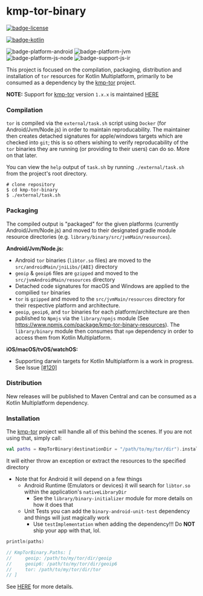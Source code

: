# kmp-tor-binary
[![badge-license]][url-license]
<!-- [![badge-latest-release]][url-latest-release] -->

[![badge-kotlin]][url-kotlin]

![badge-platform-android]
![badge-platform-jvm]
![badge-platform-js-node]
![badge-support-js-ir]

This project is focused on the compilation, packaging, distribution and installation of `tor`
resources for Kotlin Multiplatform, primarily to be consumed as a dependency by the 
[kmp-tor][url-kmp-tor] project.

**NOTE:** Support for [kmp-tor][url-kmp-tor] version `1.x.x` is 
maintained [HERE](https://github.com/05nelsonm/kmp-tor-binary/tree/1.x.x)

### Compilation

`tor` is compiled via the `external/task.sh` script using `Docker` (for Android/Jvm/Node.js) in order
to maintain reproducability. The maintainer then creates detached signatures for apple/windows targets
which are checked into `git`; this is so others wishing to verify reproducability of the `tor` binaries 
they are running (or providing to their users) can do so. More on that later.

You can view the `help` output of `task.sh` by running `./external/task.sh` from the project's root directory.

```
# clone repository
$ cd kmp-tor-binary
$ ./external/task.sh
```

### Packaging

The compiled output is "packaged" for the given platforms (currently Android/Jvm/Node.js) and moved to
their designated gradle module resource directories (e.g. `library/binary/src/jvmMain/resources`).

**Android/Jvm/Node.js:**
 - Android `tor` binaries (`libtor.so` files) are moved to the `src/androidMain/jniLibs/{ABI}` directory
 - `geoip` & `geoip6` files are `gzipped` and moved to the `src/jvmAndroidMain/resources` directory
 - Detached code signatures for macOS and Windows are applied to the compilied `tor` binaries
 - `tor` is `gzipped` and moved to the `src/jvmMain/resources`
   directory for their respective platform and architecture.
 - `geoip`, `geoip6`, and `tor` binaries for each platform/architecture are then published to `Npmjs`
   via the `library/npmjs` module (See https://www.npmjs.com/package/kmp-tor-binary-resources). The 
   `library/binary` module then consumes that `npm` dependency in order to access them from Kotlin 
   Multiplatform.

**iOS/macOS/tvOS/watchOS:**
 - Supporting darwin targets for Kotlin Multiplatform is a work in progress. See Issue 
   [[#120]](https://github.com/05nelsonm/kmp-tor-binary/issues/120)

### Distribution

New releases will be published to Maven Central and can be consumed as a Kotlin Multiplatform 
dependency.

### Installation

The [kmp-tor][url-kmp-tor] project will handle all of this behind the scenes. 
If you are not using that, simply call:

```kotlin
val paths = KmpTorBinary(destinationDir = "/path/to/my/tor/dir").install()
```

It will either throw an exception or extract the resources to the specified directory
 - Note that for Android it will depend on a few things
     - Android Runtime (Emulators or devices) it will search for `libtor.so` within the 
       application's `nativeLibraryDir`
         - See the `library/binary-initializer` module for more details on how it does that
     - Unit Tests you can add the `binary-android-unit-test` dependency and things will just 
       magically work 
         - Use `testImplementation` when adding the dependency!!! Do **NOT** ship your app with 
           that, lol.

```kotlin
println(paths)

// KmpTorBinary.Paths: [
//     geoip: /path/to/my/tor/dir/geoip
//     geoip6: /path/to/my/tor/dir/geoip6
//     tor: /path/to/my/tor/dir/tor
// ]
```

See [HERE](https://github.com/05nelsonm/kmp-tor-binary/issues/85#issuecomment-1819747564) for 
more details.

<!--

TODO: gradle configuration for android

 - Ensure `JavaVersion` is greater than or equal to 11:
   ```kotlin
   // build.gradle.kts

   android {
       // ...

       compileOptions {
           sourceCompatibility = JavaVersion.VERSION_11
           targetCompatibility = JavaVersion.VERSION_11
       }

       kotlinOptions {
           jvmTarget = JavaVersion.VERSION_11.toString()
       }
   }
   ```

 - Enable legacy packaging for `jniLibs` directory:
   ```kotlin
   // build.gradle.kts

   android {
       // ...

       packagingOptions {
           jniLibs.useLegacyPackaging = true
       }
   }
   ```

 - Add to your `AndroidManifest.xml`, within the `application` tag:
   ```xml
   <application
       android:extractNativeLibs="true">
   
   </application>
   ```

 - Configure splits for each architecture by adding the following to your 
   application module's `android` block:
   ```kotlin
   // build.gradle.kts

   android {
       // ...

       splits {

           // Configures multiple APKs based on ABI. This helps keep the size
           // down, since PT binaries can be large.
           abi {

               // Enables building multiple APKs per ABI.
               isEnable = true

               // By default, all ABIs are included, so use reset() and include to specify
               // that we only want APKs for x86 and x86_64, armeabi-v7a, and arm64-v8a.

               // Resets the list of ABIs that Gradle should create APKs for to none.
               reset()

               // Specifies a list of ABIs that Gradle should create APKs for.
               include("x86", "armeabi-v7a", "arm64-v8a", "x86_64")

               // Specify whether you wish to also generate a universal APK that
               // includes _all_ ABIs.
               isUniversalApk = true
           }
       }
   }
   ```

 - If you are publishing your application to Google Play using app bundling,
   add the following to your project's `gradle.properties` file:
   ```groovy
   android.bundle.enableUncompressedNativeLibs=false
   ```

     - You can also verify (prior to pushing your release to Google Play)
       if the bundled apk extracts binaries on install correctly by using
       the [bundletool][url-bundletool].

-->

<!-- TAG_VERSION -->
[badge-latest-release]: https://img.shields.io/badge/latest--release-4.8.6--0-5d2f68.svg?logo=torproject&style=flat&logoColor=5d2f68
[badge-license]: https://img.shields.io/badge/license-Apache%20License%202.0-blue.svg?style=flat

<!-- TAG_DEPENDENCIES -->
[badge-kotlin]: https://img.shields.io/badge/kotlin-1.9.10-blue.svg?logo=kotlin

<!-- TAG_PLATFORMS -->
[badge-platform-android]: http://img.shields.io/badge/-android-6EDB8D.svg?style=flat
[badge-platform-jvm]: http://img.shields.io/badge/-jvm-DB413D.svg?style=flat
[badge-platform-js]: http://img.shields.io/badge/-js-F8DB5D.svg?style=flat
[badge-platform-js-node]: https://img.shields.io/badge/-nodejs-68a063.svg?style=flat
[badge-platform-linux]: http://img.shields.io/badge/-linux-2D3F6C.svg?style=flat
[badge-platform-macos]: http://img.shields.io/badge/-macos-111111.svg?style=flat
[badge-platform-ios]: http://img.shields.io/badge/-ios-CDCDCD.svg?style=flat
[badge-platform-tvos]: http://img.shields.io/badge/-tvos-808080.svg?style=flat
[badge-platform-watchos]: http://img.shields.io/badge/-watchos-C0C0C0.svg?style=flat
[badge-platform-wasm]: https://img.shields.io/badge/-wasm-624FE8.svg?style=flat
[badge-platform-windows]: http://img.shields.io/badge/-windows-4D76CD.svg?style=flat
[badge-support-android-native]: http://img.shields.io/badge/support-[AndroidNative]-6EDB8D.svg?style=flat
[badge-support-apple-silicon]: http://img.shields.io/badge/support-[AppleSilicon]-43BBFF.svg?style=flat
[badge-support-js-ir]: https://img.shields.io/badge/support-[js--IR]-AAC4E0.svg?style=flat

[url-bundletool]: https://github.com/google/bundletool
[url-latest-release]: https://github.com/05nelsonm/kmp-tor-binary/releases/latest
[url-license]: https://www.apache.org/licenses/LICENSE-2.0
[url-kotlin]: https://kotlinlang.org
[url-kmp-tor]: https://github.com/05nelsonm/kmp-tor
[url-kmp-tor-platform-installer]: https://github.com/05nelsonm/kmp-tor/blob/master/library/kmp-tor/src/jvmMain/kotlin/io/matthewnelson/kmp/tor/PlatformInstaller.kt
[url-tor-browser-build]: https://gitlab.torproject.org/tpo/applications/tor-browser-build/
[url-tor-binary-resource]: https://github.com/05nelsonm/kmp-tor-binary/blob/master/library/kmp-tor-binary-extract/src/jvmJsMain/kotlin/io/matthewnelson/kmp/tor/binary/extract/TorBinaryResource.kt
